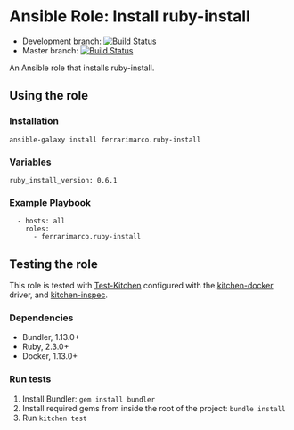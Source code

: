 # Ansible Role: Install ruby-install
* Development branch: [![Build Status](https://travis-ci.org/ferrarimarco/ansible-role-ruby-install.svg?branch=development)](https://travis-ci.org/ferrarimarco/ansible-role-ruby-install)
* Master branch: [![Build Status](https://travis-ci.org/ferrarimarco/ansible-role-ruby-install.svg?branch=master)](https://travis-ci.org/ferrarimarco/ansible-role-ruby-install)

An Ansible role that installs ruby-install.

## Using the role
### Installation
```
ansible-galaxy install ferrarimarco.ruby-install
```

### Variables
```
ruby_install_version: 0.6.1
```

### Example Playbook
```
  - hosts: all
    roles:
      - ferrarimarco.ruby-install
```


## Testing the role
This role is tested with [Test-Kitchen](https://github.com/test-kitchen/test-kitchen) configured with the [kitchen-docker](https://github.com/test-kitchen/kitchen-docker) driver,
and [kitchen-inspec](https://github.com/chef/kitchen-inspec).

### Dependencies

- Bundler, 1.13.0+
- Ruby, 2.3.0+
- Docker, 1.13.0+

### Run tests

1. Install Bundler: `gem install bundler`
1. Install required gems from inside the root of the project: `bundle install`
1. Run `kitchen test`
